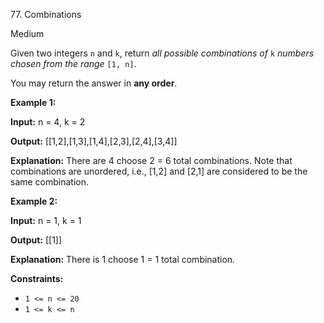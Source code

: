 77\. Combinations

Medium

Given two integers `n` and `k`, return _all possible combinations of_ `k` _numbers chosen from the range_ `[1, n]`.

You may return the answer in **any order**.

**Example 1:**

**Input:** n = 4, k = 2

**Output:** [[1,2],[1,3],[1,4],[2,3],[2,4],[3,4]]

**Explanation:** There are 4 choose 2 = 6 total combinations. Note that combinations are unordered, i.e., [1,2] and [2,1] are considered to be the same combination. 

**Example 2:**

**Input:** n = 1, k = 1

**Output:** [[1]]

**Explanation:** There is 1 choose 1 = 1 total combination. 

**Constraints:**

*   `1 <= n <= 20`
*   `1 <= k <= n`